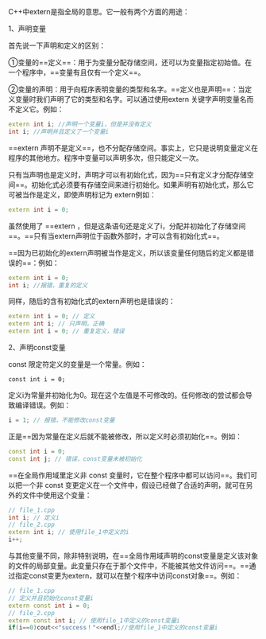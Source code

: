 C++中extern是指全局的意思。它一般有两个方面的用途：

1、声明变量

 首先说一下声明和定义的区别：

 ①变量的==定义==：用于为变量分配存储空间，还可以为变量指定初始值。在一个程序中，==变量有且仅有一个定义==。

 ②变量的声明：用于向程序表明变量的类型和名字。==定义也是声明==：当定义变量时我们声明了它的类型和名字。可以通过使用extern 关键字声明变量名而不定义它。例如：

```cpp
extern int i; //声明一个变量i，但是并没有定义
int i; //声明并且定义了一个变量i
```

 ==extern 声明不是定义==，也不分配存储空间。事实上，它只是说明变量定义在程序的其他地方。程序中变量可以声明多次，但只能定义一次。

 只有当声明也是定义时，声明才可以有初始化式，因为==只有定义才分配存储空间==。初始化式必须要有存储空间来进行初始化。如果声明有初始化式，那么它可被当作是定义，即使声明标记为 extern例如：

```cpp
extern int i = 0;
```

 虽然使用了 ==extern ，但是这条语句还是定义了i，分配并初始化了存储空间==。==只有当extern声明位于函数外部时，才可以含有初始化式==。

 ==因为已初始化的extern声明被当作是定义，所以该变量任何随后的定义都是错误的==：例如：

```cpp
extern int i = 0;
int i; //报错，重复的定义
```

 同样，随后的含有初始化式的extern声明也是错误的：

```cpp
extern int i = 0; // 定义
extern int i; // 只声明，正确
extern int i = 0; // 重复定义，错误
```



2、声明const变量

 const 限定符定义的变量是一个常量。例如：

```as3
const int i = 0;
```

 定义i为常量并初始化为0。现在这个左值是不可修改的。任何修改i的尝试都会导致编译错误。例如：

```cpp
i = 1; // 报错，不能修改const变量
```

 正是==因为常量在定义后就不能被修改，所以定义时必须初始化==。例如：

```cpp
const int i = 0;
const int j; // 错误，const变量未被初始化
```

 ==在全局作用域里定义非 const 变量时，它在整个程序中都可以访问==。我们可以把一个非 const 变更定义在一个文件中，假设已经做了合适的声明，就可在另外的文件中使用这个变量：

```cpp
// file_1.cpp
int i; // 定义i
// file_2.cpp
extern int i; // 使用file_1中定义的i
i++;
```

 与其他变量不同，除非特别说明，在==全局作用域声明的const变量是定义该对象的文件的局部变量。此变量只存在于那个文件中，不能被其他文件访问==。==通过指定const变更为extern，就可以在整个程序中访问const对象==。例如：

```cpp
// file_1.cpp
// 定义并且初始化const变量i
extern const int i = 0;
// file_2.cpp
extern const int i; // 使用file_1中定义的const变量i
if(i==0)cout<<"success！"<<endl;//使用file_1中定义的const变量i
```